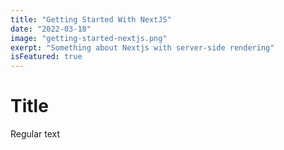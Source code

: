 ```yaml
---
title: "Getting Started With NextJS"
date: "2022-03-18"
image: "getting-started-nextjs.png"
exerpt: "Something about Nextjs with server-side rendering"
isFeatured: true
---
```


# Title

Regular text
